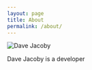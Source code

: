 ```yaml
---
layout: page
title: About
permalink: /about/
---
```


![Dave Jacoby](httpss://jacoby.github.io/images/fav.png)

Dave Jacoby is a developer 

